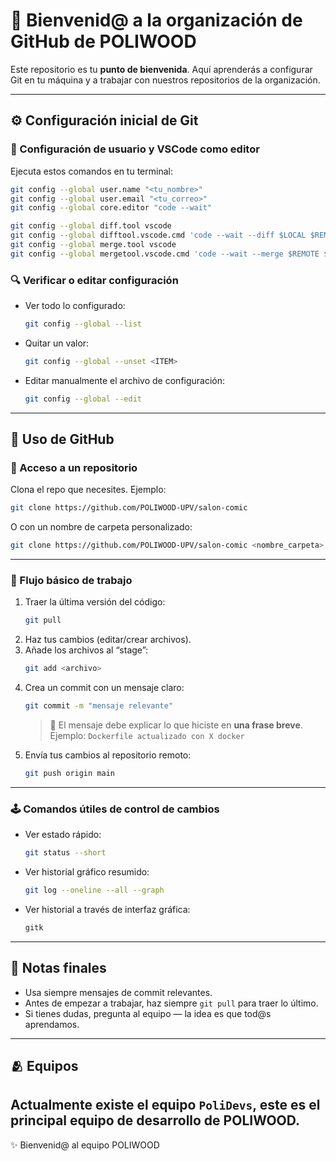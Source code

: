 # 👋 Bienvenid@ a la organización de GitHub de POLIWOOD

Este repositorio es tu **punto de bienvenida**. Aquí aprenderás a configurar Git en tu máquina y a trabajar con nuestros repositorios de la organización.

---

## ⚙️ Configuración inicial de Git

### 🔧 Configuración de usuario y VSCode como editor
Ejecuta estos comandos en tu terminal:

```bash
git config --global user.name "<tu_nombre>"
git config --global user.email "<tu_correo>"
git config --global core.editor "code --wait"

git config --global diff.tool vscode
git config --global difftool.vscode.cmd 'code --wait --diff $LOCAL $REMOTE'
git config --global merge.tool vscode
git config --global mergetool.vscode.cmd 'code --wait --merge $REMOTE $LOCAL $BASE $MERGED'
```

### 🔍 Verificar o editar configuración
- Ver todo lo configurado:  
  ```bash
  git config --global --list
  ```
- Quitar un valor:  
  ```bash
  git config --global --unset <ITEM>
  ```
- Editar manualmente el archivo de configuración:  
  ```bash
  git config --global --edit
  ```

---

## 📂 Uso de GitHub

### 🔑 Acceso a un repositorio
Clona el repo que necesites. Ejemplo:

```bash
git clone https://github.com/POLIWOOD-UPV/salon-comic
```

O con un nombre de carpeta personalizado:

```bash
git clone https://github.com/POLIWOOD-UPV/salon-comic <nombre_carpeta>
```

---

### 🔄 Flujo básico de trabajo

1. Traer la última versión del código:
   ```bash
   git pull
   ```
2. Haz tus cambios (editar/crear archivos).
3. Añade los archivos al “stage”:
   ```bash
   git add <archivo>
   ```
4. Crea un commit con un mensaje claro:
   ```bash
   git commit -m "mensaje relevante"
   ```
   > 📝 El mensaje debe explicar lo que hiciste en **una frase breve**.  
   > Ejemplo: `Dockerfile actualizado con X docker`
5. Envía tus cambios al repositorio remoto:
   ```bash
   git push origin main
   ```

---

### 🕹️ Comandos útiles de control de cambios

- Ver estado rápido:  
  ```bash
  git status --short
  ```

- Ver historial gráfico resumido:  
  ```bash
  git log --oneline --all --graph
  ```

- Ver historial a través de interfaz gráfica:  
  ```bash
  gitk
  ```

---

## 📌 Notas finales
- Usa siempre mensajes de commit relevantes.  
- Antes de empezar a trabajar, haz siempre `git pull` para traer lo último.  
- Si tienes dudas, pregunta al equipo — la idea es que tod@s aprendamos.

---
## 🫂 Equipos 
Actualmente existe el equipo `PoliDevs`, este es el principal equipo de desarrollo de POLIWOOD.
---

✨ Bienvenid@ al equipo POLIWOOD 
